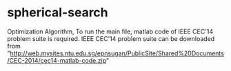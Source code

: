 # spherical-search
Optimization Algorithm,
To run the main file, matlab code of IEEE CEC'14 problem suite is required.
IEEE CEC'14 problem suite can be downloaded from 
"http://web.mysites.ntu.edu.sg/epnsugan/PublicSite/Shared%20Documents/CEC-2014/cec14-matlab-code.zip"
